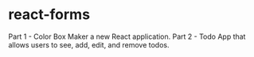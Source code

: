 # react-forms
Part 1 - Color Box Maker a new React application. Part 2 - Todo App that allows users to see, add, edit, and remove todos.
